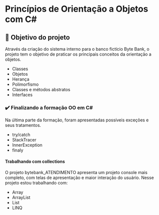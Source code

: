 # Princípios de Orientação a Objetos com C#

## 🔨 Objetivo do projeto

Através da criação do sistema interno para o banco fictício Byte Bank, o projeto tem o objetivo de praticar os principais conceitos da orientação a objetos. <br>

- Classes
- Objetos
- Herança
- Polimorfismo
- Classes e métodos abstratos
- Interfaces

### ✔️ Finalizando a formação OO em C#

Na última parte da formação, foram apresentadas possíveis exceções e seus tratamentos.

- try/catch
- StackTracer
- InnerException
- finaly

#### Trabalhando com collections

O projeto bytebank_ATENDIMENTO apresenta um projeto console mais completo, com telas de apresentação e maior interação do usuário. Nesse projeto estou trabalhando com:

- Array
- ArrayList
- List<T>
- LINQ
